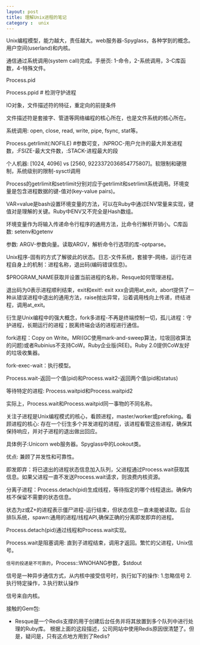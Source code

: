 ```yaml
---
layout: post
title: 理解Unix进程的笔记
category :  unix
---
```


Unix编程模型，能力越大，责任越大。web服务器-Spyglass，各种学到的概念。用户空间(userland)和内核。

通信通过系统调用(system call)完成。手册页: 1-命令，2-系统调用，3-C库函数，4-特殊文件。

Process.pid

Process.ppid # 检测守护进程

IO对象，文件描述符的特征，重定向的前提条件

文件描述符是套接字、管道等网络编程的核心所在，也是文件系统的核心所在。

系统调用: open, close, read, write, pipe, fsync, stat等。

Process.getrlimit(:NOFILE) #参数可变，:NPROC-用户允许的最大并发进程数，:FSIZE-最大文件数，:STACK-进程最大的段

个人机器: [1024, 4096] vs [2560, 9223372036854775807]。软限制和硬限制，系统级别的限制-sysctl调用

Process的getrlimit和setrlimit分别对应于getrlimit和setrlimit系统调用。环境变量是包含进程数据的键-值对(key-value pairs)。

VAR=value是bash设置环境变量的方法，可以在Ruby中通过ENV常量来实现，键值对是理解的关键。Ruby中ENV又不完全是Hash数组。

环境变量作为将输入传递命令行程序的通用方法，比命令行解析开销小。C库函数: setenv和getenv

参数: ARGV-参数向量。读取ARGV，解析命令行选项的库-optparse。

Unix程序-固有的方式了解彼此的状态。日志-文件系统，套接字-网络，运行在进程自身上的机制：进程名称，退出码(编码错误信息)。

$PROGRAM_NAME获取并设置当前进程的名称，Resque如何管理进程。

退出码为0表示进程顺利结束，exit和exit!: exit xxx会调用at_exit，abort提供了一种从错误进程中退出的通用方法，raise抛出异常，沿着调用栈向上传递，终结进程，调用at_exit。

衍生是Unix编程中的强大概念，fork多进程-不再是终端控制一切，孤儿进程：守护进程，长期运行的进程；脱离终端会话的进程进行通信。

fork进程：Copy on Write。MRI(GC使用mark-and-sweep算法，垃圾回收算法的问题)或者Rubinius不支持CoW。Ruby企业版(REE)。Ruby 2.0提供CoW友好的垃圾收集器。

fork-exec-wait：执行模型。

Process.wait-返回一个值(pid)和Process.wait2-返回两个值(pid和status)

等待特定的进程: Process.waitpid和Process.waitpid2

实际上，Process.wait和Process.waitpid同一事物的不同名称。

关注子进程是Unix编程模式的核心，看顾进程，master/worker或prefoking。看顾进程的核心: 存在一个衍生多个并发进程的进程，该进程看管这些进程，确保其保持响应，并对子进程的退出做出回应。

具体例子:Unicorn web服务器。Spyglass中的Lookout类。

优点: 兼顾了并发性和可靠性。

即发即弃：将已退出的进程状态信息加入队列，父进程通过Process.wait获取其信息。如果父进程一直不发送Process.wait请求，则浪费内核资源。

分离子进程：Process.detach(pid)生成线程，等待指定的哪个线程退出。确保内核不保留不需要的状态信息。

状态为z或Z+的进程表示僵尸进程-运行结束，但状态信息一直未能被读取。后台排队系统，spawn:通用的进程/线程API,确保正确的分离即发即弃的进程。

Process.detach(pid)通过线程和Process.wait实现。

Process.wait是阻塞调用: 直到子进程结束，调用才返回。繁忙的父进程，Unix信号。

`信号的投递是不可靠的`，Process::WNOHANG参数，$stdout

信号是一种异步通信方式，从内核中接受信号时，执行如下的操作: 1.忽略信号 2.执行特定操作，3.执行默认操作

信号来自内核。

接触的Gem包: 

- Resque是一个Redis支撑的用于创建后台任务并将其放置到多个队列中进行处理的Ruby库。
根据上面的这段描述，公司网站中使用Redis原因很清楚了。但是，疑问是，只有这点地方用到了Redis?
